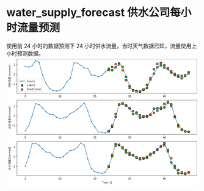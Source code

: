 # water_supply_forecast 供水公司每小时流量预测
使用前 24 小时的数据预测下 24 小时供水流量，当时天气数据已知，流量使用上小时预测数据。
![predicted](https://github.com/wang-yutao/water_supply_forecast/blob/master/predicted.png)
